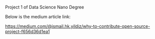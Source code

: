 
Project 1 of Data Science Nano Degree 

Below is the medium article link:

https://medium.com/@ismail.hk.yildiz/why-to-contribute-open-source-project-f656d36d1ea1


